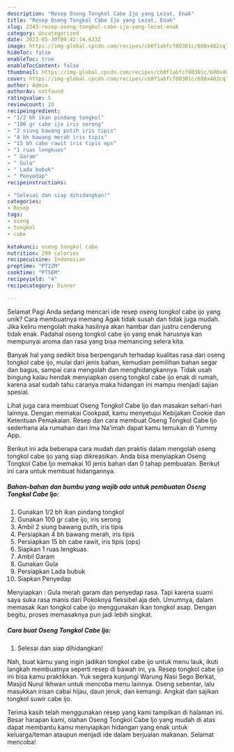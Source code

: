 ```yaml
---
description: "Resep Oseng Tongkol Cabe Ijo yang Lezat, Enak"
title: "Resep Oseng Tongkol Cabe Ijo yang Lezat, Enak"
slug: 2243-resep-oseng-tongkol-cabe-ijo-yang-lezat-enak
category: Uncategorized
date: 2023-05-30T09:42:14.633Z
image: https://img-global.cpcdn.com/recipes/cb0f1abfcf80301c/680x482cq70/oseng-tongkol-cabe-ijo-foto-resep-utama.jpg
hideToc: false
enableToc: true
enableTocContent: false
thumbnail: https://img-global.cpcdn.com/recipes/cb0f1abfcf80301c/680x482cq70/oseng-tongkol-cabe-ijo-foto-resep-utama.jpg
cover: https://img-global.cpcdn.com/recipes/cb0f1abfcf80301c/680x482cq70/oseng-tongkol-cabe-ijo-foto-resep-utama.jpg
author: Admin
authorAv: notfound
ratingvalue: 5
reviewcount: 19
recipeingredient:
- "1/2 bh ikan pindang tongkol"
- "100 gr cabe ijo iris serong"
- "2 siung bawang putih iris tipis"
- "4 bh bawang merah iris tipis"
- "15 bh cabe rawit iris tipis ops"
- "1 ruas lengkuas"
- " Garam"
- " Gula"
- " Lada bubuk"
- " Penyedap"
recipeinstructions:

- "Selesai dan siap dihidangkan!"
categories:
- Resep
tags:
- oseng
- tongkol
- cabe

katakunci: oseng tongkol cabe 
nutrition: 299 calories
recipecuisine: Indonesian
preptime: "PT22M"
cooktime: "PT56M"
recipeyield: "4"
recipecategory: Dinner

---
```



Selamat Pagi Anda sedang mencari ide resep oseng tongkol cabe ijo yang unik? Cara membuatnya memang Agak tidak susah dan tidak juga mudah. Jika keliru mengolah maka hasilnya akan hambar dan justru cenderung tidak enak. Padahal oseng tongkol cabe ijo yang enak harusnya kan mempunyai aroma dan rasa yang bisa memancing selera kita.


Banyak hal yang sedikit bisa berpengaruh terhadap kualitas rasa dari oseng tongkol cabe ijo, mulai dari jenis bahan, kemudian pemilihan bahan segar dan bagus, sampai cara mengolah dan menghidangkannya. Tidak usah bingung kalau hendak menyiapkan oseng tongkol cabe ijo enak di rumah, karena asal sudah tahu caranya maka hidangan ini mampu menjadi sajian spesial.

Lihat juga cara membuat Oseng Tongkol Cabe Ijo dan masakan sehari-hari lainnya. Dengan memakai Cookpad, kamu menyetujui Kebijakan Cookie dan Ketentuan Pemakaian. Resep dan cara membuat Oseng Tongkol Cabe Ijo sederhana ala rumahan dari Ima Na&#39;imah dapat kamu temukan di Yummy App.


Berikut ini ada beberapa cara mudah dan praktis dalam mengolah oseng tongkol cabe ijo yang siap dikreasikan. Anda bisa menyiapkan Oseng Tongkol Cabe Ijo memakai 10 jenis bahan dan 0 tahap pembuatan. Berikut ini cara untuk membuat hidangannya.

<!--inarticleads1-->

##### Bahan-bahan dan bumbu yang wajib ada untuk pembuatan Oseng Tongkol Cabe Ijo:

1. Gunakan 1/2 bh ikan pindang tongkol
1. Gunakan 100 gr cabe ijo, iris serong
1. Ambil 2 siung bawang putih, iris tipis
1. Persiapkan 4 bh bawang merah, iris tipis
1. Persiapkan 15 bh cabe rawit, iris tipis (ops)
1. Siapkan 1 ruas lengkuas
1. Ambil  Garam
1. Gunakan  Gula
1. Persiapkan  Lada bubuk
1. Siapkan  Penyedap


Menyiapkan : Gula merah garam dan penyedap rasa. Tapi karena suami saya suka rasa manis dari Pokoknya fleksibel aja deh. Umumnya, dalam memasak ikan tongkol cabe ijo menggunakan ikan tongkol asap. Dengan begitu, proses memasaknya pun jadi lebih singkat. 

<!--inarticleads2-->

##### Cara buat Oseng Tongkol Cabe Ijo:


1. Selesai dan siap dihidangkan!

Nah, buat kamu yang ingin jadikan tongkol cabe ijo untuk menu lauk, ikuti langkah membuatnya seperti resep di bawah ini, ya. Resep tongkol cabe ijo ini bisa kamu praktikkan. Yuk segera kunjungi Warung Nasi Sego Berkat, Masjid Nurul Ikhwan untuk mencoba menu lainnya. Oseng sebentar, lalu masukkan irisan cabai hijau, daun jeruk, dan kemangi. Angkat dan sajikan tongkol suwir cabe ijo. 

Terima kasih telah menggunakan resep yang kami tampilkan di halaman ini. Besar harapan kami, olahan Oseng Tongkol Cabe Ijo yang mudah di atas dapat membantu kamu menyiapkan hidangan yang enak untuk keluarga/teman ataupun menjadi ide dalam berjualan makanan. Selamat mencoba!
